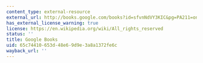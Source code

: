 ```yaml
---
content_type: external-resource
external_url: http://books.google.com/books?id=sfvnNdVY3KIC&pg=PA211=onepage
has_external_license_warning: true
license: https://en.wikipedia.org/wiki/All_rights_reserved
status: ''
title: Google Books
uid: 65c74410-653d-48e6-9d9e-3a8a1372fe6c
wayback_url: ''
---
```

